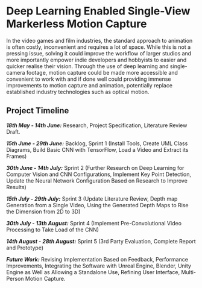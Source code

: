 # Deep Learning Enabled Single-View Markerless Motion Capture
 
In the video games and film industries, the standard approach to animation is often costly, inconvenient and requires a lot of space. While this is not a pressing issue, solving it could improve the workflow of larger studios and more importantly empower indie developers and hobbyists to easier and quicker realise their vision. Through the use of deep learning and single-camera footage, motion capture could be made more accessible and convenient to work with and if done well could providing immense improvements to motion capture and animation, potentially replace established industry technologies such as optical motion.


## Project Timeline

***18th May - 14th June:***  Research, Project Specification, Literature Review Draft.


***15th June - 29th June:***  Backlog, Sprint 1 (Install Tools, Create UML Class Diagrams, Build Basic CNN with TensorFlow, Load a Video and Extract its Frames)


***30th June - 14th July:***  Sprint 2 (Further Research on Deep Learning for Computer Vision and CNN Configurations, Implement Key Point Detection, Update the Neural Network Configuration Based on Research to Improve Results)


***15th July - 29th July:***  Sprint 3 (Update Literature Review, Depth map Generation from a Single Video, Using the Generated Depth Maps to Rise the Dimension from 2D to 3D)


***30th July - 13th August:***  Sprint 4 (Implement Pre-Convolutional Video Processing to Take Load of the CNN)


***14th August - 28th August:***  Sprint 5 (3rd Party Evaluation, Complete Report and Prototype)


***Future Work:***  Revising Implementation Based on Feedback, Performance Improvements, Integrating the Software with Unreal Engine, Blender, Unity Engine as Well as Allowing a Standalone Use, Refining User Interface, Multi-Person Motion Capture.
